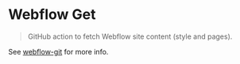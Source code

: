 # Webflow Get
> GitHub action to fetch Webflow site content (style and pages).

See [webflow-git](https://github.com/loomchild/webflow-git) for more info.
